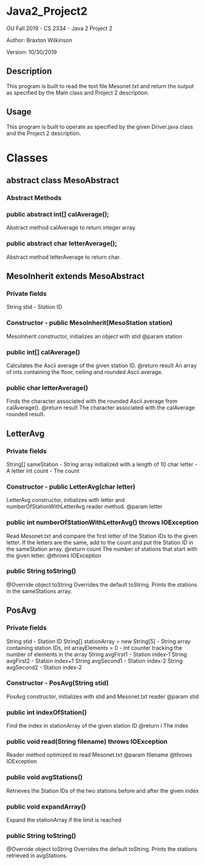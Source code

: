 # Java2_Project2
OU Fall 2019 - CS 2334 - Java 2 Project 2

Author: Braxton Wilkinson

Version: 10/30/2019
## Description
This program is built to read the text file Mesonet.txt and return the output as specified 
by the Main class and Project 2 description. 

## Usage
This program is built to operate as specified by the given Driver.java class and the Project 2 description.

# Classes

## abstract class MesoAbstract
### Abstract Methods
### public abstract int[] calAverage();
Abstract method calAverage to return integer array.

### public abstract char letterAverage();
Abstract method letterAverage to return char.

## MesoInherit extends MesoAbstract
### Private fields
String stid - Station ID

### Constructor - public MesoInherit(MesoStation station)
MesoInherit constructor, initializes an object with stid 
@param station

### public int[] calAverage()
Calculates the Ascii average of the given station ID.
@return result An array of ints containing the floor, ceiling and rounded Ascii average.

### public char letterAverage()
Finds the character associated with the rounded Ascii average from calAverage().
@return result The character associated with the calAverage rounded result.

## LetterAvg
### Private fields
String[] sameStation - String array initialized with a length of 10
char letter - A letter
int count - The count

### Constructor - public LetterAvg(char letter)
LetterAvg constructor, initializes with letter and numberOfStationWithLetterAvg reader method.
@param letter

### public int numberOfStationWithLetterAvg() throws IOException
Read Mesonet.txt and compare the first letter of the Station IDs to the given letter. 
If the letters are the same, add to the count and put the Station ID in the sameStation array.
@return count The number of stations that start with the given letter.
@throws IOException

### public String toString()
@Override object toString
Overrides the default toString. Prints the stations in the sameStations array.

## PosAvg
### Private fields
String stid - Station ID
String[] stationArray = new String[5] - String array containing station IDs, 
int arrayElements = 0 - int counter tracking the number of elements in the array
String avgFirst1 - Station index-1
String avgFirst2 - Station index+1
String avgSecond1 - Station index-2
String avgSecond2 - Station index-2

### Constructor - PosAvg(String stid)
PosAvg constructor, initializes with stid and Mesonet.txt reader
@param stid

### public int indexOfStation()
Find the index in stationArray of the given station ID
@return i The index

### public void read(String filename) throws IOException
Reader method optimized to read Mesonet.txt
@param filename
@throws IOException

### public void avgStations()
Retrieves the Station IDs of the two stations before and after the given index

### public void expandArray()
Expand the stationArray if the limit is reached

### public String toString()
@Override object toString
Overrides the default toString. Prints the stations retrieved in avgStations.
